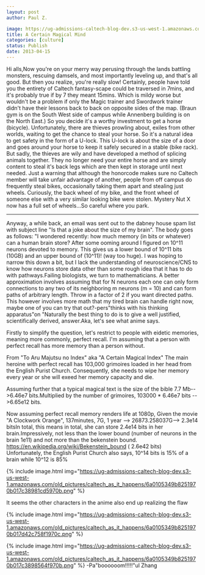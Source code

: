 ```yaml
---
layout: post
author: Paul Z.

image: https://ug-admissions-caltech-blog-dev.s3-us-west-1.amazonaws.com/old_pictures/caltech_as_it_happens/6a0105349b8251970b017eea3b5d57970d.png
title: A Certain Magical Mind
categories: [culture]
status: Publish
date: 2013-04-15
---
```


Hi alls,Now you're on your merry way perusing through the lands battling monsters, rescuing damsels, and most importantly leveling up, and that's all good. But then you realize, you're really slow! Certainly, people have told you the entirety of Caltech fantasy-scape could be traversed in 7mins, and it's probably true if by 7 they meant 15mins. Which is mildy worse but wouldn't be a problem if only the Magic trainer and Swordwork trainer didn't have their lessons back to back on opposite sides of the map. (Braun gym is on the South West side of campus while Annenberg building is on the North East.) So you decide it's a worthy investment to get a horse (bicycle). Unfortunately, there are thieves prowling about, exiles from other worlds, waiting to get the chance to steal your horse. So it's a natural idea to get safety in the form of a U-lock. This U-lock is about the size of a door and goes around your horse to keep it safely secured in a stable (bike rack). But sadly, the thieves are wily and have developed a method of splicing animals together. They no longer need your entire horse and are simply content to steal it's back legs which are then kept in storage until next needed. Just a warning that although the honorcode makes sure no Caltech member will take unfair advantage of another, people from off campus do frequently steal bikes, occasionally taking them apart and stealing just wheels. Curiously, the back wheel of my bike, and the front wheel of someone else with a very similar looking bike were stolen. Mystery Nut X now has a full set of wheels...So careful where you park.

-----
Anyway, a while back, an email was sent out to the dabney house spam list with subject line "Is that a joke about the size of my brain". The body goes as follows:
"I wondered recently: how much memory (in bits or whatever) can a human brain
 store? After some ooming around I figured on 10^11 neurons devoted to 
memory. This gives us a lower bound of 10^11 bits (10GB) and an upper 
bound of (10^11)! (way too huge). I was hoping to narrow this down a 
bit, but I lack the understanding of neuroscience/CNS to know how 
neurons store data other than some rough idea that it has to do with 
pathways.Failing biologists, we turn to mathematicians. A better 
approximation involves assuming that for N neurons each one can only 
form connections to any two of its neighboring m neurons (m = 10) and 
can form paths of arbitrary length. Throw in a factor of 2 if you want 
directed paths. This however involves more math that my tired brain can handle right now, maybe one of you can try that out?-pers"thinks with his thinking apparatus"on "Naturally the best thing to do is to give a well justified, scientifically derived, answer.Aka, let's see what anime says.

Firstly to simplify the question, let's restrict to people with eidetic memories, meaning more commonly, perfect recall. I'm assuming that a person with perfect recall has more memory than a person without.

From "To Aru Majutsu no Index" aka "A Certain Magical Index"
The main heroine with perfect recall has 103,000 grimoires loaded in her head from the English Purist Church. Consequently, she needs to wipe her memory every year or she will exeed her memory capacity and die.

Assuming further that a typical magical text is the size of the bible 7.7 Mb--&gt;6.46e7 bits.Multiplied by the number of grimoires, 103000 * 6.46e7 bits --&gt;6.65e12 bits.

Now assuming perfect recall memory renders life at 1080p, Given the movie "A Clockwork Orange", 137minutes, 7G, 1 year --&gt; 26873.258037G--&gt; 2.3e14 bitsIn total, this means in total, she can store 2.4e14 bits in her brain.Impressively, not less than the lower bound (number of neurons in the brain 1e11) and not more than the bekenstein bound. https://en.wikipedia.org/wiki/Bekenstein_bound ( 2.6e42 bits)
Unfortunately, the English Purist Church also says, 10^14 bits is 15% of a brain while
10^12 is 85%


{% include image.html img="https://ug-admissions-caltech-blog-dev.s3-us-west-1.amazonaws.com/old_pictures/caltech_as_it_happens/6a0105349b8251970b017c38981cd5970b.png" %}

It seems the other characters in the anime also end up realizing the flaw 

{% include image.html img="https://ug-admissions-caltech-blog-dev.s3-us-west-1.amazonaws.com/old_pictures/caltech_as_it_happens/6a0105349b8251970b017d42c758f1970c.png" %}


{% include image.html img="https://ug-admissions-caltech-blog-dev.s3-us-west-1.amazonaws.com/old_pictures/caltech_as_it_happens/6a0105349b8251970b017c3898564f970b.png" %}
-Pa"boooooom!!!!!"ul Zhang
